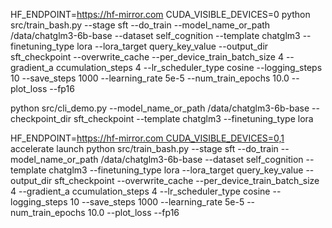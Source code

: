 

HF_ENDPOINT=https://hf-mirror.com CUDA_VISIBLE_DEVICES=0 python src/train_bash.py --stage sft     --do_train     --model_name_or_path /data/chatglm3-6b-base  --dataset self_cognition  --template chatglm3     --finetuning_type lora     --lora_target query_key_value   --output_dir sft_checkpoint --overwrite_cache --per_device_train_batch_size 4  --gradient_a
ccumulation_steps 4     --lr_scheduler_type cosine     --logging_steps 10     --save_steps 1000     --learning_rate 5e-5     --num_train_epochs 10.0     --plot_loss     --fp16


python src/cli_demo.py     --model_name_or_path /data/chatglm3-6b-base   --checkpoint_dir sft_checkpoint     --template chatglm3     --finetuning_type lora


HF_ENDPOINT=https://hf-mirror.com CUDA_VISIBLE_DEVICES=0,1 accelerate launch python src/train_bash.py --stage sft --do_train --model_name_or_path /data/chatglm3-6b-base --dataset self_cognition --template chatglm3 --finetuning_type lora --lora_target query_key_value --output_dir sft_checkpoint --overwrite_cache --per_device_train_batch_size 4 --gradient_a ccumulation_steps 4 --lr_scheduler_type cosine --logging_steps 10 --save_steps 1000 --learning_rate 5e-5 --num_train_epochs 10.0 --plot_loss --fp16
